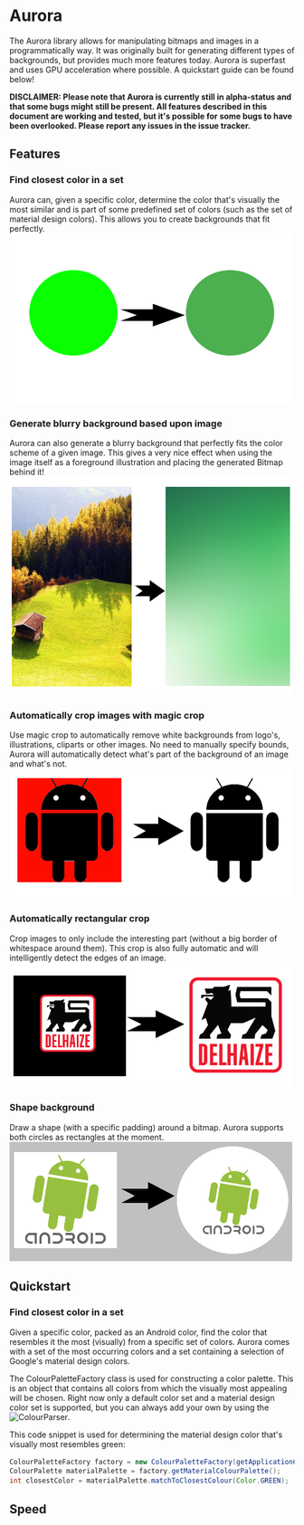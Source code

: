 # Aurora
The Aurora library allows for manipulating bitmaps and images in a programmatically way. It was originally built for generating different types of backgrounds, but provides much more features today. Aurora is superfast and uses GPU acceleration where possible. A quickstart guide can be found below!

**DISCLAIMER: Please note that Aurora is currently still in alpha-status and that some bugs might still be present. All features described in this document are working and tested, but it's possible for some bugs to have been overlooked. Please report any issues in the issue tracker.**

## Features
###  Find closest color in a set
Aurora can, given a specific color, determine the color that's visually the most similar and is part of some predefined set of colors (such as the set of material design colors). This allows you to create backgrounds that fit perfectly.
![Closest color](https://raw.githubusercontent.com/AbyxBelgium/Aurora/master/documentation/readme/color_matcher.png)
### Generate blurry background based upon image
Aurora can also generate a blurry background that perfectly fits the color scheme of a given image. This gives a very nice effect when using the image itself as a foreground illustration and placing the generated Bitmap behind it!
![Generate blurry background](https://raw.githubusercontent.com/AbyxBelgium/Aurora/master/documentation/readme/blurry_background_generation.png)
### Automatically crop images with magic crop
Use magic crop to automatically remove white backgrounds from logo's, illustrations, cliparts or other images. No need to manually specify bounds, Aurora will automatically detect what's part of the background of an image and what's not.
![Magic crop](https://raw.githubusercontent.com/AbyxBelgium/Aurora/master/documentation/readme/magic_crop.png)
### Automatically rectangular crop
Crop images to only include the interesting part (without a big border of whitespace around them). This crop is also fully automatic and will intelligently detect the edges of an image.
![Magic crop](https://raw.githubusercontent.com/AbyxBelgium/Aurora/master/documentation/readme/crop_rectangular.png)
### Shape background
Draw a shape (with a specific padding) around a bitmap. Aurora supports both circles as rectangles at the moment.
![Magic crop](https://raw.githubusercontent.com/AbyxBelgium/Aurora/master/documentation/readme/render_shape.png)
## Quickstart
### Find closest color in a set
Given a specific color, packed as an Android color, find the color that resembles it the most (visually) from a specific set of colors. Aurora comes with a set of the most occurring colors and a set containing a selection of Google's material design colors.

The ColourPaletteFactory class is used for constructing a color palette. This is an object that contains all colors from which the visually most appealing will be chosen. Right now only a default color set and a material design color set is supported, but you can always add your own by using the ![ColourParser](https://github.com/AbyxBelgium/Aurora/wiki/ColourParser).

This code snippet is used for determining the material design color that's visually most resembles green:
```java
ColourPaletteFactory factory = new ColourPaletteFactory(getApplicationContext());
ColourPalette materialPalette = factory.getMaterialColourPalette();
int closestColor = materialPalette.matchToClosestColour(Color.GREEN);
```

## Speed
